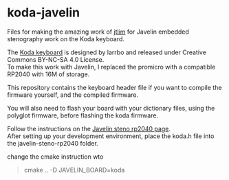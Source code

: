 # koda-javelin
Files for making the amazing work of [jtlim](https://github.com/jthlim) for Javelin embedded stenography work on the Koda keyboard.

The [Koda keyboard](https://github.com/larrbo/odd-rocket/tree/master/koda) is designed by larrbo and released under Creative Commons BY-NC-SA 4.0 License.  
To make this work with Javelin, I replaced the promicro with a compatible RP2040 with 16M of storage.

This repository contains the keyboard header file if you want to compile the firmware yourself, and the compiled firmware.

You will also need to flash your board with your dictionary files, using the polyglot firmware, before flashing the koda firmware.

Follow the instructions on the [Javelin steno rp2040 page](https://github.com/jthlim/javelin-steno-pico).  
After setting up your development environment, place the koda.h file into the javelin-steno-rp2040 folder.

change the cmake instruction wto
> cmake .. -D JAVELIN_BOARD=koda
